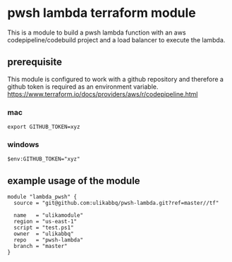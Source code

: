 # pwsh lambda terraform module
This is a module to build a pwsh lambda function with an aws codepipeline/codebuild project and a load balancer to execute the lambda. 

## prerequisite 
This module is configured to work with a github repository and therefore a github token is required as an environment variable. https://www.terraform.io/docs/providers/aws/r/codepipeline.html

### mac 
`export GITHUB_TOKEN=xyz`

### windows 
`$env:GITHUB_TOKEN="xyz"`

## example usage of the module 
```
module "lambda_pwsh" {
  source = "git@github.com:ulikabbq/pwsh-lambda.git?ref=master//tf"

  name   = "ulikamodule"
  region = "us-east-1"
  script = "test.ps1"
  owner  = "ulikabbq"
  repo   = "pwsh-lambda"
  branch = "master"
}
```
